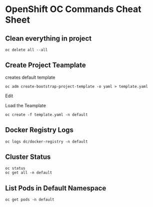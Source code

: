 # OpenShift OC Commands Cheat Sheet

## Clean everything in project
```
oc delete all --all
```

## Create Project Teamplate

creates default template
```
oc adm create-bootstrap-project-template -o yaml > template.yaml
```

Edit

Load the Teamplate
```
oc create -f template.yaml -n default
```

## Docker Registry Logs
```
oc logs dc/docker-registry -n default
```

## Cluster Status
```
oc status
oc get all -n default
```

## List Pods in Default Namespace
```
oc get pods -n default
```
